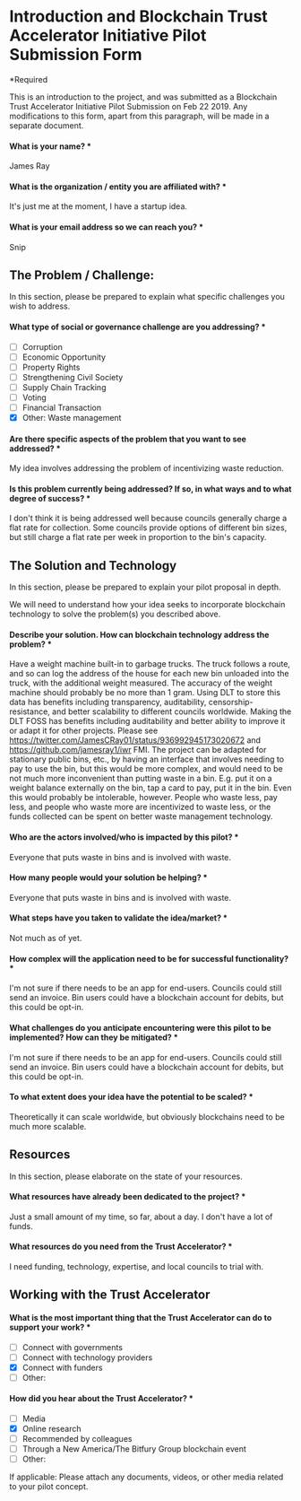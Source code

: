 # Introduction and Blockchain Trust Accelerator Initiative Pilot Submission Form
*Required

This is an introduction to the project, and was submitted as a 
Blockchain Trust Accelerator Initiative Pilot Submission on
Feb 22 2019. Any modifications to this form, apart from this
paragraph, will be made in a separate document.

#### What is your name? *

James Ray

#### What is the organization / entity you are affiliated with? *

It's just me at the moment, I have a startup idea.

#### What is your email address so we can reach you? *

Snip

## The Problem / Challenge:

In this section, please be prepared to explain what specific challenges you
wish to address.

#### What type of social or governance challenge are you addressing? *
- [ ] Corruption
- [ ] Economic Opportunity
- [ ] Property Rights
- [ ] Strengthening Civil Society
- [ ] Supply Chain Tracking
- [ ] Voting
- [ ] Financial Transaction
- [x] Other: Waste management

#### Are there specific aspects of the problem that you want to see addressed? *

My idea involves addressing the problem of incentivizing waste reduction.

#### Is this problem currently being addressed? If so, in what ways and to what degree of success? *

I don't think it is being addressed well because councils generally charge a
flat rate for collection. Some councils provide options of different bin
sizes, but still charge a flat rate per week in proportion to the bin's
capacity.

## The Solution and Technology

In this section, please be prepared to explain your pilot proposal in depth.

We will need to understand how your idea seeks to incorporate blockchain
technology to solve the problem(s) you described above.

#### Describe your solution. How can blockchain technology address the problem? *
Have a weight machine built-in to garbage trucks. The truck follows a route,
and so can log the address of the house for each new bin unloaded into the
truck, with the additional weight measured. The accuracy of the weight machine
should probably be no more than 1 gram. Using DLT to store this data has
benefits including transparency, auditability, censorship-resistance, and
better scalability to different councils worldwide. Making the DLT FOSS has
benefits including auditability and better ability to improve it or adapt it
for other projects. Please see
https://twitter.com/JamesCRay01/status/936992945173020672 and
https://github.com/jamesray1/iwr FMI.
The project can be adapted for stationary public bins, etc., by having an
interface that involves needing to pay to use the bin, but this would be more
complex, and would need to be not much more inconvenient than putting waste in
a bin. E.g. put it on a weight balance externally on the bin, tap a card to
pay, put it in the bin. Even this would probably be intolerable, however.
People who waste less, pay less, and people who waste more are incentivized to
waste less, or the funds collected can be spent on better waste management
technology.

#### Who are the actors involved/who is impacted by this pilot? *
Everyone that puts waste in bins and is involved with waste.

#### How many people would your solution be helping? *

Everyone that puts waste in bins and is involved with waste.

#### What steps have you taken to validate the idea/market? *

Not much as of yet.

#### How complex will the application need to be for successful functionality? *

I'm not sure if there needs to be an app for end-users. Councils could still
send an invoice. Bin users could have a blockchain account for debits, but
this could be opt-in.

#### What challenges do you anticipate encountering were this pilot to be implemented? How can they be mitigated? *

I'm not sure if there needs to be an app for end-users. Councils could still
send an invoice. Bin users could have a blockchain account for debits, but
this could be opt-in.

#### To what extent does your idea have the potential to be scaled? *

Theoretically it can scale worldwide, but obviously blockchains need to be
much more scalable.

## Resources
In this section, please elaborate on the state of your resources.

#### What resources have already been dedicated to the project? *

Just a small amount of my time, so far, about a day.
I don't have a lot of funds.

#### What resources do you need from the Trust Accelerator? *

I need funding, technology, expertise, and local councils to trial with.

## Working with the Trust Accelerator
#### What is the most important thing that the Trust Accelerator can do to support your work? *

- [ ] Connect with governments
- [ ] Connect with technology providers
- [x] Connect with funders
- [ ] Other:

#### How did you hear about the Trust Accelerator? *

- [ ] Media
- [x] Online research
- [ ] Recommended by colleagues
- [ ] Through a New America/The Bitfury Group blockchain event
- [ ] Other:

If applicable: Please attach any documents, videos, or other media related to
your pilot concept.
